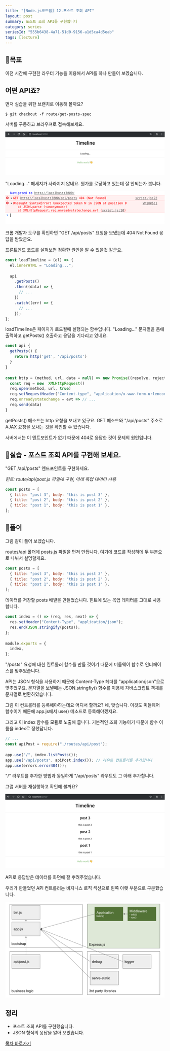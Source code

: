 ```yaml
---
title: "[Node.js코드랩] 12.포스트 조회 API"
layout: post
summary: 포스트 조회 API를 구현합니다
category: series
seriesId: "555b6438-4a71-51d0-9156-a1d5ca4d5eab"
tags: [lecture]
---
```


## 🌳목표

이전 시간에 구현한 라우터 기능을 이용해서 API를 하나 만들어 보겠습니다.

## 어떤 API죠?

먼저 실습을 위한 브랜치로 이동해 볼까요?

```
$ git checkout -f route/get-posts-spec
```

서버를 구동하고 브라우져로 접속해보세요.

![](/assets/imgs/2018/12/12/result_1.png)

"Loading..." 메세지가 사라지지 않네요.
뭔가를 로딩하고 있는데 잘 안되는가 봅니다.

![](/assets/imgs/2018/12/12/result_2.png)

크롬 개발자 도구를 확인하면 "GET /api/posts" 요청을 보냈는데 404 Not Found 응답을 받았군요.

프론트엔드 코드를 살펴보면 정확한 원인을 알 수 있을것 같군요.

```js
const loadTimeline = (el) => {
  el.innerHTML = "Loading...";

  api
    .getPosts()
    .then((data) => {
      // ...
    })
    .catch((err) => {
      // ...
    });
};
```

loadTimeline은 페이지가 로드될때 실행되는 함수입니다.
"Loading..." 문자열을 돔에 출력하고 getPosts() 호출하고 응답을 기다리고 있네요.

```js
const api {
  getPosts() {
    return http('get', '/api/posts')
  }
}

const http = (method, url, data = null) => new Promise((resolve, reject) => {
  const req = new  XMLHttpRequest()
  req.open(method, url, true)
  req.setRequestHeader("Content-type", "application/x-www-form-urlencoded");
  req.onreadystatechange = evt => // ...
  req.send(data)
}
```

getPosts() 메소드는 http 요청을 보내고 있구요.
GET 메소드와 "/api/posts" 주소로 AJAX 요청을 보내는 것을 확인할 수 있습니다.

서버에서는 이 엔트포인트가 없기 때문에 404로 응답한 것이 문제의 원인입니다.

## 🐤실습 - 포스트 조회 API를 구현해 보세요.

"GET /api/posts" 엔드포인트를 구현하세요.

_힌트: route/api/post.js 파일에 구현, 아래 목업 데이터 사용_

```js
const posts = [
  { title: "post 3", body: "this is post 3" },
  { title: "post 2", body: "this is post 2" },
  { title: "post 1", body: "this is post 1" },
];
```

## 🐤풀이

그럼 같이 풀어 보겠습니다.

routes/api 폴더에 posts.js 파일을 먼저 만듭니다.
여기에 코드를 작성하데 두 부분으로 나눠서 설명할게요.

```js
const posts = [
  { title: "post 3", body: "this is post 3" },
  { title: "post 2", body: "this is post 2" },
  { title: "post 1", body: "this is post 1" },
];
```

데이터를 저장할 posts 배열을 만들었습니다.
힌트에 있는 목업 데이터를 그대로 사용합니다.

```js
const index = () => (req, res, next) => {
  res.setHeader("Content-Type", "application/json");
  res.end(JSON.stringify(posts));
};

module.exports = {
  index,
};
```

"/posts" 요청에 대한 컨트롤러 함수를 만들 것이기 때문에 미들웨어 함수로 인터페이스를 맞추었습니다.

API는 JSON 형식을 사용하기 때문에 Content-Type 헤더를 "application/json"으로 맞추었구요.
문자열을 보낼때는 JSON.stringfiy() 함수를 이용해 자바스크립트 객체를 문자열로 변환하였습니다.

그럼 이 컨트롤러를 등록해야하는데요 어디서 할까요?
네, 맞습니다. 이것도 미들웨어 함수이기 때문에 app.js에서 use() 메소드로 등록해야겠지요.

그리고 이 index 함수를 모듈로 노출해 줍니다.
기본적인 조회 기능이기 때문에 함수 이름을 index로 정했답니다.

```js
// ...
const apiPost = require("./routes/api/post");

app.use("/", index.listPosts());
app.use("/api/posts", apiPost.index()); // 라우트 컨트롤러를 추가합니다
app.use(errors.error404());
```

"/" 라우트를 추가한 방법과 동일하게 "/api/posts" 라우트도 그 아래 추가합니다.

그럼 서버를 재실행하고 확인해 볼까요?

![](/assets/imgs/2018/12/12/result_3.png)

API로 응답받은 데이터를 화면에 잘 뿌려주었습니다.

우리가 만들었던 API 컨트롤러는 비지니스 로직 섹션으로 왼쪽 아랫 부분으로 구분했습니다.

![](/assets/imgs/2018/12/12/struct.png)

## 정리

- 포스트 조회 API를 구현했습니다.
- JSON 형식의 응답을 알아 보았습니다.

[목차 바로가기](/series/2018/12/01/node-web-0_index.html)
